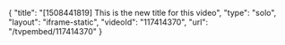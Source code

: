 {
    "title": "[1508441819] This is the new title for this video",
    "type": "solo",
    "layout": "iframe-static",
    "videoId": "117414370",
    "url": "\/tvpembed\/117414370"
}